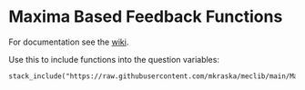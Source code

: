 # Maxima Based Feedback Functions

For documentation see the [wiki](https://github.com/mkraska/meclib/wiki/Feedback-Overview). 

Use this to include functions into the question variables:

    stack_include("https://raw.githubusercontent.com/mkraska/meclib/main/Maxima/fb_fbd.mac");